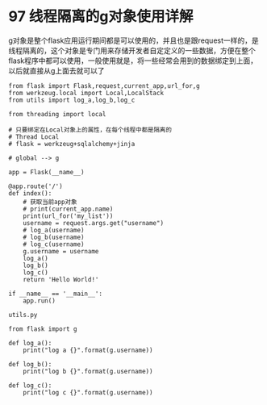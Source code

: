 # 97 线程隔离的g对象使用详解

g对象是整个flask应用运行期间都是可以使用的，并且也是跟request一样的，是线程隔离的，这个对象是专门用来存储开发者自定定义的一些数据，方便在整个flask程序中都可以使用，一般使用就是，将一些经常会用到的数据绑定到上面，以后就直接从g上面去就可以了

```text
from flask import Flask,request,current_app,url_for,g
from werkzeug.local import Local,LocalStack
from utils import log_a,log_b,log_c

from threading import local

# 只要绑定在Local对象上的属性，在每个线程中都是隔离的
# Thread Local
# flask = werkzeug+sqlalchemy+jinja

# global --> g

app = Flask(__name__)

@app.route('/')
def index():
    # 获取当前app对象
    # print(current_app.name)
    print(url_for('my_list'))
    username = request.args.get("username")
    # log_a(username)
    # log_b(username)
    # log_c(username)
    g.username = username
    log_a()
    log_b()
    log_c()
    return 'Hello World!'

if __name__ == '__main__':
    app.run()
```

```text
utils.py

from flask import g

def log_a():
    print("log a {}".format(g.username))

def log_b():
    print("log b {}".format(g.username))

def log_c():
    print("log c {}".format(g.username))
```

